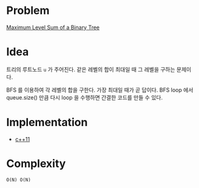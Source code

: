 # Problem

[Maximum Level Sum of a Binary Tree](https://leetcode.com/problems/maximum-level-sum-of-a-binary-tree/)

# Idea

트리의 루트노드 `u` 가 주어진다. 같은 레벨의 합이 최대일 때 그 레벨을
구하는 문제이다.

BFS 를 이용하여 각 레벨의 합을 구한다. 가장 최대일 때가 곧 답이다.
BFS loop 에서 queue.size() 만큼 다시 loop 을 수행하면 간결한 코드를
만들 수 있다.
 
# Implementation

* [c++11](a.cpp)

# Complexity

```
O(N) O(N)
```
